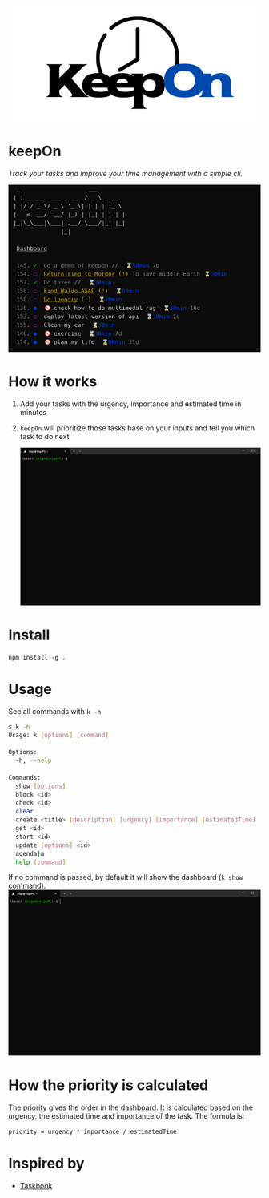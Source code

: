 ![KeepOn](./docs/media/keepOn-logo.png)

# keepOn

_Track your tasks and improve your time management with a simple cli._

![alt text](./docs/media/image.png)

# How it works

1. Add your tasks with the urgency, importance and estimated time in minutes
1. `keepOn` will prioritize those tasks base on your inputs and tell you which task to do next

   ![alt text](./docs/media/keepOn-createTask.gif)

# Install

```
npm install -g .
```

# Usage

See all commands with `k -h`

```sh
$ k -h
Usage: k [options] [command]

Options:
  -h, --help                                                           display help for command

Commands:
  show [options]                                                       Show all tasks
  block <id>                                                           Set the status of a task to blocked
  check <id>                                                           Check/uncheck task
  clear                                                                Clear all completed tasks
  create <title> [description] [urgency] [importance] [estimatedTime]  Create a new task
  get <id>                                                             Get all info of a task
  start <id>                                                           Start a task
  update [options] <id>                                                Update a task
  agenda|a                                                             Show the agenda of today as if you had to do all the tasks today
  help [command]                                                       display help for command
```

If no command is passed, by default it will show the dashboard (`k show` command).
![alt text](./docs/media/keepOn-show.gif)

# How the priority is calculated

The priority gives the order in the dashboard. It is calculated based on the urgency, the estimated time and importance of the task. The formula is:

```
priority = urgency * importance / estimatedTime
```

# Inspired by

- [Taskbook](https://github.com/klaudiosinani/taskbook)

